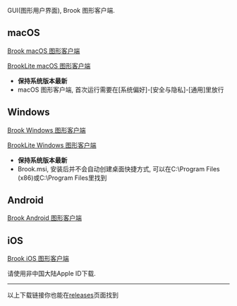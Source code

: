 GUI(图形用户界面), Brook 图形客户端.

## macOS

[Brook macOS 图形客户端](https://github.com/txthinking/brook/releases/download/v20210214/Brook.dmg)

[BrookLite macOS 图形客户端](https://github.com/txthinking/brook/releases/download/v20210214/BrookLite.dmg)

- **保持系统版本最新**
- macOS 图形客户端, 首次运行需要在[系统偏好]-[安全与隐私]-[通用]里放行

## Windows

[Brook Windows 图形客户端](https://github.com/txthinking/brook/releases/download/v20210214/Brook.msi)

[BrookLite Windows 图形客户端](https://github.com/txthinking/brook/releases/download/v20210214/Brook.exe)

- **保持系统版本最新**
- Brook.msi, 安装后并不会自动创建桌面快捷方式, 可以在C:\Program Files (x86)或C:\Program Files里找到

## Android

[Brook Android 图形客户端](https://github.com/txthinking/brook/releases/download/v20210214/Brook.apk)

## iOS

[Brook iOS 图形客户端](https://apps.apple.com/us/app/brook-a-cross-platform-proxy/id1216002642)

请使用非中国大陆Apple ID下载.

---

以上下载链接你也能在[releases](https://github.com/txthinking/brook/releases)页面找到

